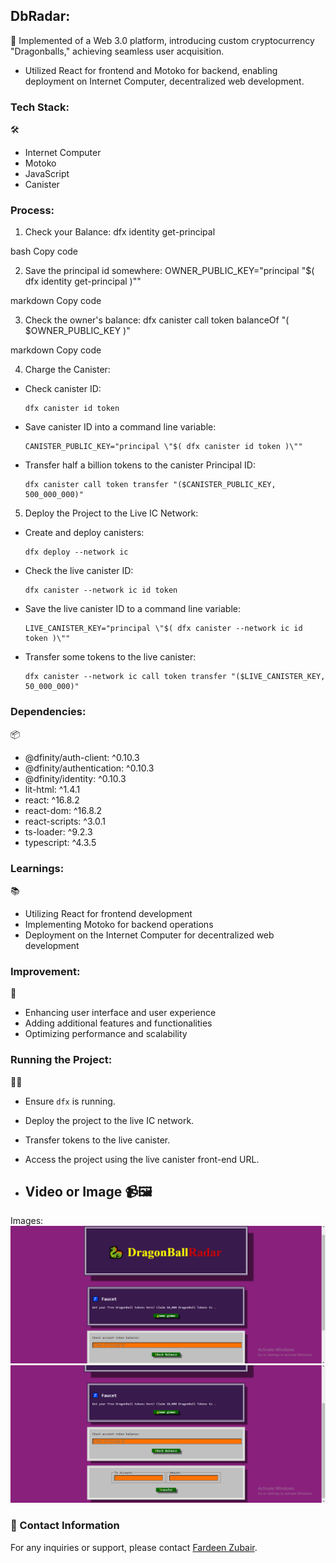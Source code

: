## DbRadar:
🚀 Implemented of a Web 3.0 platform, introducing custom cryptocurrency "Dragonballs," achieving seamless user acquisition.
- Utilized React for frontend and Motoko for backend, enabling deployment on Internet Computer, decentralized web development.

### Tech Stack:
🛠️ 
- Internet Computer
- Motoko
- JavaScript
- Canister

### Process:

1. Check your Balance:
dfx identity get-principal

bash
Copy code

2. Save the principal id somewhere:
OWNER_PUBLIC_KEY="principal "$( dfx identity get-principal )""

markdown
Copy code

3. Check the owner's balance:
dfx canister call token balanceOf "( $OWNER_PUBLIC_KEY )"

markdown
Copy code

4. Charge the Canister:
- Check canister ID:
  ```
  dfx canister id token
  ```
- Save canister ID into a command line variable:
  ```
  CANISTER_PUBLIC_KEY="principal \"$( dfx canister id token )\""
  ```
- Transfer half a billion tokens to the canister Principal ID:
  ```
  dfx canister call token transfer "($CANISTER_PUBLIC_KEY, 500_000_000)"
  ```

5. Deploy the Project to the Live IC Network:
- Create and deploy canisters:
  ```
  dfx deploy --network ic
  ```
- Check the live canister ID:
  ```
  dfx canister --network ic id token
  ```
- Save the live canister ID to a command line variable:
  ```
  LIVE_CANISTER_KEY="principal \"$( dfx canister --network ic id token )\""
  ```
- Transfer some tokens to the live canister:
  ```
  dfx canister --network ic call token transfer "($LIVE_CANISTER_KEY, 50_000_000)"
  ```

### Dependencies:
📦 
- @dfinity/auth-client: ^0.10.3
- @dfinity/authentication: ^0.10.3
- @dfinity/identity: ^0.10.3
- lit-html: ^1.4.1
- react: ^16.8.2
- react-dom: ^16.8.2
- react-scripts: ^3.0.1
- ts-loader: ^9.2.3
- typescript: ^4.3.5

### Learnings:
📚 
- Utilizing React for frontend development
- Implementing Motoko for backend operations
- Deployment on the Internet Computer for decentralized web development

### Improvement:
🔧 
- Enhancing user interface and user experience
- Adding additional features and functionalities
- Optimizing performance and scalability

### Running the Project:
🏃‍♂️ 
- Ensure `dfx` is running.
- Deploy the project to the live IC network.
- Transfer tokens to the live canister.
- Access the project using the live canister front-end URL.

- ## Video or Image 📹🖼️
Images:
<img src = "https://github.com/Fardeeeeen/DbRadar/blob/main/db1.png" alt = "pages" />
<img src = "https://github.com/Fardeeeeen/DbRadar/blob/main/db2.png" alt = "pages" />

### 📧 Contact Information
For any inquiries or support, please contact [Fardeen Zubair](mailto:fardeenzubair@gmail.com).

